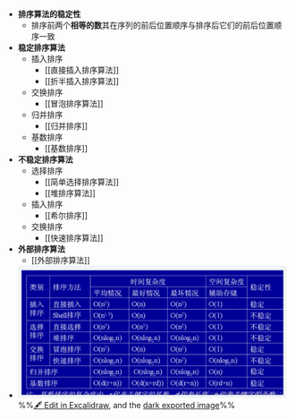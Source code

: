- **排序算法的稳定性**
	- 排序前两个**相等的数**其在序列的前后位置顺序与排序后它们的前后位置顺序一致
- **稳定排序算法**
	- 插入排序
		- [[直接插入排序算法]]
		- [[折半插入排序算法]]
	- 交换排序
		- [[冒泡排序算法]]
	- 归并排序
		- [[归并排序]]
	- 基数排序
		- [[基数排序]]
- **不稳定排序算法**
	- 选择排序
		- [[简单选择排序算法]]
		- [[堆排序算法]]
	- 插入排序
		- [[希尔排序]]
	- 交换排序
		- [[快速排序算法]]
- **外部排序算法**
	- [[外部排序算法]]
- ![](attachments/%E6%8E%92%E5%BA%8F%202022-11-24%2021.02.15.excalidraw.svg)
%%[🖋 Edit in Excalidraw](attachments/%E6%8E%92%E5%BA%8F%202022-11-24%2021.02.15.excalidraw.md), and the [dark exported image](attachments/%E6%8E%92%E5%BA%8F%202022-11-24%2021.02.15.excalidraw.dark.svg)%%
